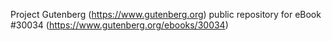 Project Gutenberg (https://www.gutenberg.org) public repository for eBook #30034 (https://www.gutenberg.org/ebooks/30034)

